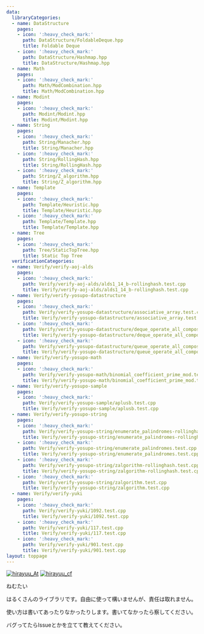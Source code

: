 ```yaml
---
data:
  libraryCategories:
  - name: DataStructure
    pages:
    - icon: ':heavy_check_mark:'
      path: DataStructure/FoldableDeque.hpp
      title: Foldable Deque
    - icon: ':heavy_check_mark:'
      path: DataStructure/Hashmap.hpp
      title: DataStructure/Hashmap.hpp
  - name: Math
    pages:
    - icon: ':heavy_check_mark:'
      path: Math/ModCombination.hpp
      title: Math/ModCombination.hpp
  - name: Modint
    pages:
    - icon: ':heavy_check_mark:'
      path: Modint/Modint.hpp
      title: Modint/Modint.hpp
  - name: String
    pages:
    - icon: ':heavy_check_mark:'
      path: String/Manacher.hpp
      title: String/Manacher.hpp
    - icon: ':heavy_check_mark:'
      path: String/RollingHash.hpp
      title: String/RollingHash.hpp
    - icon: ':heavy_check_mark:'
      path: String/Z_algorithm.hpp
      title: String/Z_algorithm.hpp
  - name: Template
    pages:
    - icon: ':heavy_check_mark:'
      path: Template/Heuristic.hpp
      title: Template/Heuristic.hpp
    - icon: ':heavy_check_mark:'
      path: Template/Template.hpp
      title: Template/Template.hpp
  - name: Tree
    pages:
    - icon: ':heavy_check_mark:'
      path: Tree/StaticTopTree.hpp
      title: Static Top Tree
  verificationCategories:
  - name: Verify/verify-aoj-alds
    pages:
    - icon: ':heavy_check_mark:'
      path: Verify/verify-aoj-alds/alds1_14_b-rollinghash.test.cpp
      title: Verify/verify-aoj-alds/alds1_14_b-rollinghash.test.cpp
  - name: Verify/verify-yosupo-datastructure
    pages:
    - icon: ':heavy_check_mark:'
      path: Verify/verify-yosupo-datastructure/associative_array.test.cpp
      title: Verify/verify-yosupo-datastructure/associative_array.test.cpp
    - icon: ':heavy_check_mark:'
      path: Verify/verify-yosupo-datastructure/deque_operate_all_composite.test.cpp
      title: Verify/verify-yosupo-datastructure/deque_operate_all_composite.test.cpp
    - icon: ':heavy_check_mark:'
      path: Verify/verify-yosupo-datastructure/queue_operate_all_composite.test.cpp
      title: Verify/verify-yosupo-datastructure/queue_operate_all_composite.test.cpp
  - name: Verify/verify-yosupo-math
    pages:
    - icon: ':heavy_check_mark:'
      path: Verify/verify-yosupo-math/binomial_coefficient_prime_mod.test.cpp
      title: Verify/verify-yosupo-math/binomial_coefficient_prime_mod.test.cpp
  - name: Verify/verify-yosupo-sample
    pages:
    - icon: ':heavy_check_mark:'
      path: Verify/verify-yosupo-sample/aplusb.test.cpp
      title: Verify/verify-yosupo-sample/aplusb.test.cpp
  - name: Verify/verify-yosupo-string
    pages:
    - icon: ':heavy_check_mark:'
      path: Verify/verify-yosupo-string/enumerate_palindromes-rollinghash.test.cpp
      title: Verify/verify-yosupo-string/enumerate_palindromes-rollinghash.test.cpp
    - icon: ':heavy_check_mark:'
      path: Verify/verify-yosupo-string/enumerate_palindromes.test.cpp
      title: Verify/verify-yosupo-string/enumerate_palindromes.test.cpp
    - icon: ':heavy_check_mark:'
      path: Verify/verify-yosupo-string/zalgorithm-rollinghash.test.cpp
      title: Verify/verify-yosupo-string/zalgorithm-rollinghash.test.cpp
    - icon: ':heavy_check_mark:'
      path: Verify/verify-yosupo-string/zalgorithm.test.cpp
      title: Verify/verify-yosupo-string/zalgorithm.test.cpp
  - name: Verify/verify-yuki
    pages:
    - icon: ':heavy_check_mark:'
      path: Verify/verify-yuki/1092.test.cpp
      title: Verify/verify-yuki/1092.test.cpp
    - icon: ':heavy_check_mark:'
      path: Verify/verify-yuki/117.test.cpp
      title: Verify/verify-yuki/117.test.cpp
    - icon: ':heavy_check_mark:'
      path: Verify/verify-yuki/901.test.cpp
      title: Verify/verify-yuki/901.test.cpp
layout: toppage
---
```

[![hirayuu_At](https://img.shields.io/endpoint?url=https%3A%2F%2Fatcoder-badges.now.sh%2Fapi%2Fatcoder%2Fjson%2Fhirayuu_At)](https://atcoder.jp/users/hirayuu_At)
[![hirayuu_cf](https://img.shields.io/endpoint?url=https%3A%2F%2Fatcoder-badges.now.sh%2Fapi%2Fcodeforces%2Fjson%2Fhirayuu_cf)](https://codeforces.com/profile/hirayuu_cf)

ねむたい

はるくさんのライブラリです。自由に使って構いませんが、責任は取れません。

使い方は書いてあったりなかったりします。書いてなかったら察してください。

バグってたらIssueとかを立てて教えてください。
